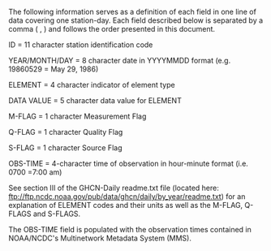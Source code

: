 The following information serves as a definition of each field in one line of data covering one station-day. Each field described below is separated by a comma ( , ) and follows the order
presented in this document.

ID = 11 character station identification code

YEAR/MONTH/DAY = 8 character date in YYYYMMDD format (e.g. 19860529 = May 29, 1986)

ELEMENT = 4 character indicator of element type

DATA VALUE = 5 character data value for ELEMENT

M-FLAG = 1 character Measurement Flag

Q-FLAG = 1 character Quality Flag

S-FLAG = 1 character Source Flag

OBS-TIME = 4-character time of observation in hour-minute format (i.e. 0700 =7:00 am)

See section III of the GHCN-Daily readme.txt file (located here: <ftp://ftp.ncdc.noaa.gov/pub/data/ghcn/daily/by_year/readme.txt>) for an explanation of ELEMENT codes and their units as well as the M-FLAG, Q-FLAGS and S-FLAGS.

The OBS-TIME field is populated with the observation times contained in NOAA/NCDC's Multinetwork Metadata System (MMS).
